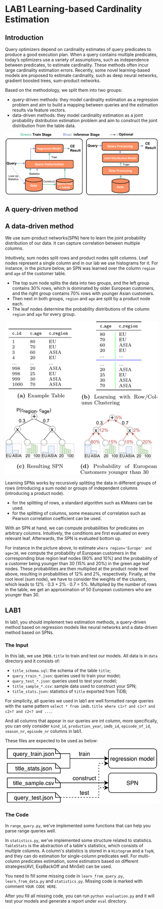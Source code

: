 # LAB1 Learning-based Cardinality Estimation

## Introduction
Query optimizers depend on cardinality estimates of query predicates to produce a good execution plan. When a query contains multiple predicates, today’s optimizers use a variety of assumptions, such as independence between predicates, to estimate cardinality. These methods often incur large cardinality estimation errors. Recently, some novel learning-based models are proposed to estimate cardinality, such as deep neural networks, gradient boosted trees, sum-product networks.

Based on the methodology, we split them into two groups:

+ query-driven methods: they model cardinality estimation as a regression problem and aim to build a mapping between queries and the estimation results via feature vectors.
+ data-driven methods: they model cardinality estimation as a joint probability distribution estimation problem and aim to construct the joint distribution from the table data.

![methods](learning-based-methods.png)

## A query-driven method

## A data-driven method
We use sum-product networks(SPN) here to learn the joint probability distribution of our data. It can capture correlation between multiple columns.

Intuitively, sum nodes split rows and product nodes split columns. Leaf nodes represent a single column and in our lab we use histograms for it. For instance, in the picture below, an SPN was learned over the column `region` and `age` of the customer table.

+  The top sum node splits the data into two groups, and the left group contains 30% rows, which is dominated by older European customers, and the right group contains 70% rows with younger Asian customers.
+  Then next in both groups, `region` and `age` are split by a product node each. 
+  The leaf nodes determine the probability distributions of the column `region` and `age` for every group.

![SPN](spn.png)

Learning SPNs works by recursively splitting the data in different groups of rows (introducing a sum node) or groups of independent columns (introducing a product node). 
+ for the splitting of rows, a standard algorithm such as KMeans can be used. 
+ for the splitting of columns, some measures of correlation such as Pearson correlation coefficient can be used.

With an SPN at hand, we can compute probabilities for predicates on arbitrary columns. Intuitively, the conditions are first evaluated on every relevant leaf. Afterwards, the SPN is evaluated bottom up. 

For instance in the picture above, to estimate `where region='Europe' and age<30`,  we compute the probability of European customers in the corresponding blue region leaf nodes (80% and 10%) and the probability of a customer being younger than 30 (15% and 20%) in the green age leaf nodes. These probabilities are then multiplied at the product node level above, resulting in probabilities of 12% and 2%, respectively. Finally, at the root level (sum node), we have to consider the weights of the clusters, which leads to 12% · 0.3 + 2% · 0.7 = 5%. Multiplied by the number of rows in the table, we get an approximation of 50 European customers who are younger than 30.

## LAB1

In lab1, you should implement two estimation methods, a query-driven method based on regression models like neural networks and a data-driven method based on SPNs.

### The Input

In this lab, we use `IMDB.title` to train and test our models. All data is in `data` directory and it consists of:

+ `title_schema.sql`: the schema of the table `title`;
+ `query_train_*.json`: queries used to train your model;
+ `query_test_*.json`: queries used to test your model;
+ `title_sample_*.csv`: sample data used to construct your SPN;
+ `title_stats.json`: statistics of `title` exported from TiDB;

For simplicity, all queries we used in lab1 are well formatted range queries with the same pattern `select * from imdb.title where c1>? and c1<? and c2>? and c2<? and ...`.

And all columns that appear in our queries are int column, more specifically, you can only consider `kind_id`, `production_year`, `imdb_id`, `episode_of_id`, `season_nr`, `episode_nr` columns in lab1.

These files are expected to be used as below:

![input](input.png)

### The Code

In `range_query.py`, we've implemented some functions that can help you parse range queries well.

In `statistics.py`, we've implemented some structure related to statistics. `TableStats` is the abstraction of a table's statistics, which consists of multiple columns. A column's statistics is stored in a `Histogram` and a `TopN`, and they can do estimation for single-column predicates well. For multi-column predicates estimation, some estimators based on different strategies(AVI, ExpBackOff and MinSel) can be used.

You need to fill some missing code in `learn_from_query.py`, `learn_from_data.py` and `statistics.py`. Missing code is marked with comment `YOUR CODE HERE`.

After you fill all missing code, you can run `python evaluation.py` and it will test your models and generate a report under `eval` directory.

